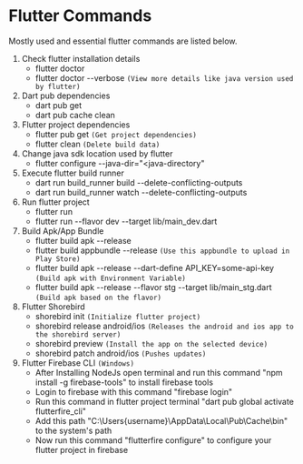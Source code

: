 # Flutter Commands

Mostly used and essential flutter commands are listed below.

1. Check flutter installation details
   - flutter doctor
   - flutter doctor --verbose `(View more details like java version used by flutter)`
2. Dart pub dependencies
   - dart pub get
   - dart pub cache clean
3. Flutter project dependencies
   - flutter pub get `(Get project dependencies)`
   - flutter clean `(Delete build data)`
4. Change java sdk location used by flutter
   - flutter configure --java-dir="<java-directory"
5. Execute flutter build runner
   - dart run build_runner build --delete-conflicting-outputs
   - dart run build_runner watch --delete-conflicting-outputs
6. Run flutter project
   - flutter run
   - flutter run --flavor dev --target lib/main_dev.dart
7. Build Apk/App Bundle
   - flutter build apk --release
   - flutter build appbundle --release `(Use this appbundle to upload in Play Store)`
   - flutter build apk --release --dart-define API_KEY=some-api-key `(Build apk with Environment Variable)`
   - flutter build apk --release --flavor stg --target lib/main_stg.dart `(Build apk based on the flavor)`
8. Flutter Shorebird
   - shorebird init `(Initialize flutter project)`
   - shorebird release android/ios `(Releases the android and ios app to the shorebird server)`
   - shorebird preview `(Install the app on the selected device)`
   - shorebird patch android/ios `(Pushes updates)`
9. Flutter Firebase CLI `(Windows)`
   - After Installing NodeJs open terminal and run this command "npm install -g firebase-tools" to install firebase tools
   - Login to firebase with this command "firebase login"
   - Run this command in flutter project terminal "dart pub global activate flutterfire_cli"
   - Add this path "C:\Users\{username}\AppData\Local\Pub\Cache\bin" to the system's path
   - Now run this command "flutterfire configure" to configure your flutter project in firebase

